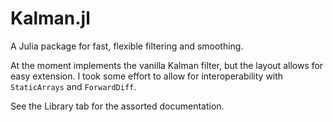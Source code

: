 # Kalman.jl

A Julia package for fast, flexible filtering and smoothing.

At the moment implements the vanilla Kalman filter, but the layout allows for easy extension. I took some effort to allow for interoperability with `StaticArrays` and `ForwardDiff`.


See the Library tab for the assorted documentation.
